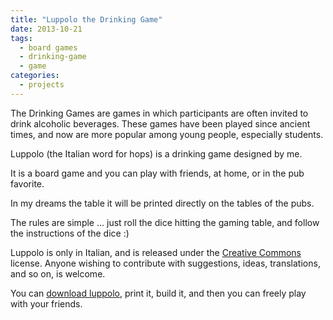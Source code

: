 ```yaml
---
title: "Luppolo the Drinking Game"
date: 2013-10-21
tags:
  - board games
  - drinking-game
  - game
categories:
  - projects
---
```

The Drinking Games are games in which participants are often invited to drink alcoholic beverages. These games have been played since ancient times, and now are more popular among young people, especially students.

Luppolo (the Italian word for hops) is a drinking game designed by me.

<!-- truncate -->



It is a board game and you can play with friends, at home, or in the pub favorite.

In my dreams the table it will be printed directly on the tables of the pubs.

The rules are simple ... just roll the dice hitting the gaming table, and follow the instructions of the dice :)

Luppolo is only in Italian, and is released under the [Creative Commons](http://creativecommons.org/licenses/by-nc-nd/2.5/legalcode) license. Anyone wishing to contribute with suggestions, ideas, translations, and so on, is welcome.

You can [download luppolo](/downloads/luppolo.pdf), print it, build it, and then you can freely play with your friends.
